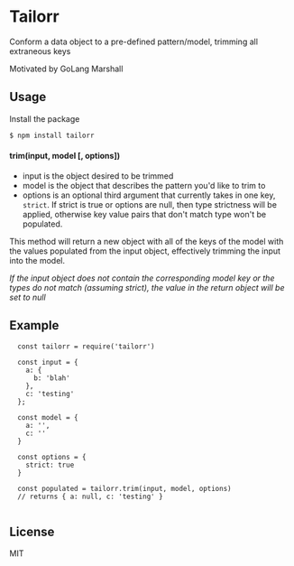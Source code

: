 # Tailorr 

Conform a data object to a pre-defined pattern/model, trimming all extraneous keys

Motivated by GoLang Marshall

## Usage

Install the package
```bash
$ npm install tailorr
```
#### trim(input, model [, options])

* input is the object desired to be trimmed
* model is the object that describes the pattern you'd like to trim to
* options is an optional third argument that currently takes in one key, `strict`. If strict is true or options are null, then type strictness will be applied, otherwise key value pairs that don't match type won't be populated.

This method will return a new object with all of the keys of the model with the values populated from the input object, effectively trimming the input into the model.

*If the input object does not contain the corresponding model key or the types do not match (assuming strict), the value in the return object will be set to null*

## Example
```
  const tailorr = require('tailorr')

  const input = {
    a: {
      b: 'blah'
    },
    c: 'testing'
  };

  const model = {
    a: '',
    c: ''
  }

  const options = {
    strict: true
  }

  const populated = tailorr.trim(input, model, options)
  // returns { a: null, c: 'testing' }
  
```

## License
MIT